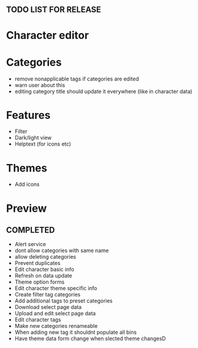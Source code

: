 ## TODO LIST FOR RELEASE

# Character editor

# Categories
- remove nonapplicable tags if categories are edited
- warn user about this
- editing category title should update it everywhere (like in character data)

# Features
- Filter
- Dark/light view
- Helptext (for icons etc)

# Themes
- Add icons

# Preview

## COMPLETED
- Alert service
- dont allow categories with same name
- allow deleting categories
- Prevent duplicates
- Edit character basic info
- Refresh on data update
- Theme option forms
- Edit character theme specific info
- Create filter tag categories
- Add additional tags to preset categories
- Download select page data
- Upload and edit select page data
- Edit character tags
- Make new categories renameable
- When adding new tag it shouldnt populate all bins
- Have theme data form change when slected theme changesD